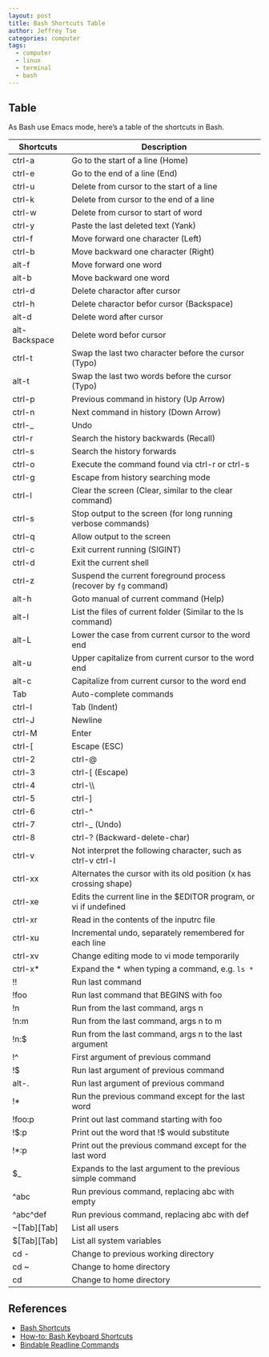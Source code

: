 ```yaml
---
layout: post
title: Bash Shortcuts Table
author: Jeffrey Tse
categories: computer
tags:
  - computer
  - linux
  - terminal
  - bash
---
```


## Table

As Bash use Emacs mode, here’s a table of the shortcuts in Bash.

| Shortcuts     | Description                                                        |
| ------------- | ------------------------------------------------------------------ |
| ctrl-a        | Go to the start of a line (Home)                                   |
| ctrl-e        | Go to the end of a line (End)                                      |
| ctrl-u        | Delete from cursor to the start of a line                          |
| ctrl-k        | Delete from cursor to the end of a line                            |
| ctrl-w        | Delete from cursor to start of word                                |
| ctrl-y        | Paste the last deleted text (Yank)                                 |
| ctrl-f        | Move forward one character (Left)                                  |
| ctrl-b        | Move backward one character (Right)                                |
| alt-f         | Move forward one word                                              |
| alt-b         | Move backward one word                                             |
| ctrl-d        | Delete charactor after cursor                                      |
| ctrl-h        | Delete charactor befor cursor (Backspace)                          |
| alt-d         | Delete word after cursor                                           |
| alt-Backspace | Delete word befor cursor                                           |
| ctrl-t        | Swap the last two character before the cursor (Typo)               |
| alt-t         | Swap the last two words before the cursor (Typo)                   |
| ctrl-p        | Previous command in history (Up Arrow)                             |
| ctrl-n        | Next command in history (Down Arrow)                               |
| ctrl-\_       | Undo                                                               |
| ctrl-r        | Search the history backwards (Recall)                              |
| ctrl-s        | Search the history forwards                                        |
| ctrl-o        | Execute the command found via ctrl-r or ctrl-s                     |
| ctrl-g        | Escape from history searching mode                                 |
| ctrl-l        | Clear the screen (Clear, similar to the clear command)             |
| ctrl-s        | Stop output to the screen (for long running verbose commands)      |
| ctrl-q        | Allow output to the screen                                         |
| ctrl-c        | Exit current running (SIGINT)                                      |
| ctrl-d        | Exit the current shell                                             |
| ctrl-z        | Suspend the current foreground process (recover by `fg` command)   |
| alt-h         | Goto manual of current command (Help)                              |
| alt-l         | List the files of current folder (Similar to the ls command)       |
| alt-L         | Lower the case from current cursor to the word end                 |
| alt-u         | Upper capitalize from current cursor to the word end               |
| alt-c         | Capitalize from current cursor to the word end                     |
| Tab           | Auto-complete commands                                             |
| ctrl-I        | Tab (Indent)                                                       |
| ctrl-J        | Newline                                                            |
| ctrl-M        | Enter                                                              |
| ctrl-\[       | Escape (ESC)                                                       |
| ctrl-2        | ctrl-@                                                             |
| ctrl-3        | ctrl-\[ (Escape)                                                   |
| ctrl-4        | ctrl-\\\\                                                          |
| ctrl-5        | ctrl-\]                                                            |
| ctrl-6        | ctrl-^                                                             |
| ctrl-7        | ctrl-\_ (Undo)                                                     |
| ctrl-8        | ctrl-? (Backward-delete-char)                                      |
| ctrl-v        | Not interpret the following character, such as ctrl-v ctrl-I       |
| ctrl-xx       | Alternates the cursor with its old position (x has crossing shape) |
| ctrl-xe       | Edits the current line in the \$EDITOR program, or vi if undefined |
| ctrl-xr       | Read in the contents of the inputrc file                           |
| ctrl-xu       | Incremental undo, separately remembered for each line              |
| ctrl-xv       | Change editing mode to vi mode temporarily                         |
| ctrl-x\*      | Expand the \* when typing a command, e.g. `ls *`                   |
| !!            | Run last command                                                   |
| !foo          | Run last command that BEGINS with foo                              |
| !n            | Run from the last command, args n                                  |
| !n:m          | Run from the last command, args n to m                             |
| !n:\$         | Run from the last command, args n to the last argument             |
| !\^           | First argument of previous command                                 |
| !\$           | Run last argument of previous command                              |
| alt-.         | Run last argument of previous command                              |
| !\*           | Run the previous command except for the last word                  |
| !foo:p        | Print out last command starting with foo                           |
| !\$:p         | Print out the word that !\$ would substitute                       |
| !\*:p         | Print out the previous command except for the last word            |
| \$\_          | Expands to the last argument to the previous simple command        |
| ^abc          | Run previous command, replacing abc with empty                     |
| ^abc^def      | Run previous command, replacing abc with def                       |
| ~\[Tab][Tab]  | List all users                                                     |
| \$\[Tab][Tab] | List all system variables                                          |
| cd -          | Change to previous working directory                               |
| cd ~          | Change to home directory                                           |
| cd            | Change to home directory                                           |

## References

- [Bash Shortcuts](https://kapeli.com/cheat_sheets/Bash_Shortcuts.docset/Contents/Resources/Documents/index)
- [How-to: Bash Keyboard Shortcuts](https://ss64.com/bash/syntax-keyboard.html)
- [Bindable Readline Commands](https://www.gnu.org/software/bash/manual/html_node/Bindable-Readline-Commands.html)
